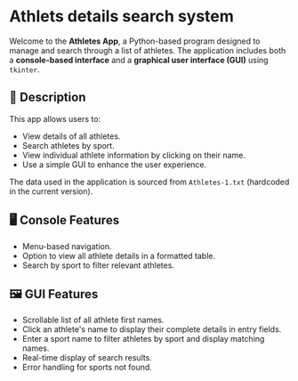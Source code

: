 # Athlets details search system
Welcome to the **Athletes App**, a Python-based program designed to manage and search through a list of athletes. The application includes both a **console-based interface** and a **graphical user interface (GUI)** using `tkinter`.

## 📝 Description

This app allows users to:
- View details of all athletes.
- Search athletes by sport.
- View individual athlete information by clicking on their name.
- Use a simple GUI to enhance the user experience.

The data used in the application is sourced from `Athletes-1.txt` (hardcoded in the current version).

## 🖥 Console Features

- Menu-based navigation.
- Option to view all athlete details in a formatted table.
- Search by sport to filter relevant athletes.

## 🖼 GUI Features

- Scrollable list of all athlete first names.
- Click an athlete's name to display their complete details in entry fields.
- Enter a sport name to filter athletes by sport and display matching names.
- Real-time display of search results.
- Error handling for sports not found.
